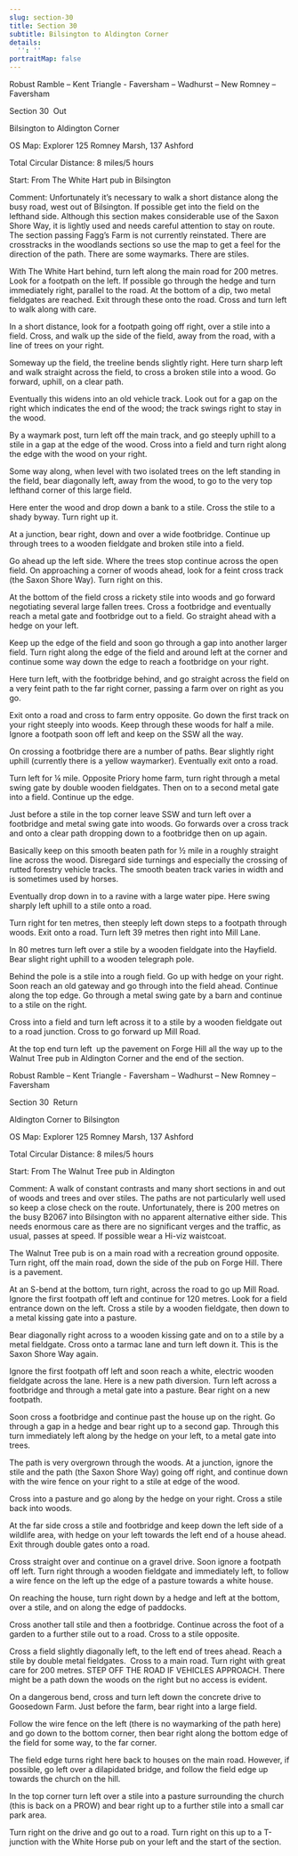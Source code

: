 ```yaml
---
slug: section-30
title: Section 30
subtitle: Bilsington to Aldington Corner
details:
  '': ''
portraitMap: false
---
```

Robust Ramble – Kent Triangle - Faversham – Wadhurst – New Romney – Faversham

Section 30  Out

Bilsington to Aldington Corner

OS Map: Explorer 125 Romney Marsh, 137 Ashford

Total Circular Distance: 8 miles/5 hours

Start: From The White Hart pub in Bilsington

Comment: Unfortunately it’s necessary to walk a short distance along the busy road, west out of Bilsington. If possible get into the field on the lefthand side. Although this section makes considerable use of the Saxon Shore Way, it is lightly used and needs careful attention to stay on route. The section passing Fagg’s Farm is not currently reinstated. There are crosstracks in the woodlands sections so use the map to get a feel for the direction of the path. There are some waymarks. There are stiles.

With The White Hart behind, turn left along the main road for 200 metres. Look for a footpath on the left. If possible go through the hedge and turn immediately right, parallel to the road. At the bottom of a dip, two metal fieldgates are reached. Exit through these onto the road. Cross and turn left to walk along with care.

In a short distance, look for a footpath going off right, over a stile into a field. Cross, and walk up the side of the field, away from the road, with a line of trees on your right.

Someway up the field, the treeline bends slightly right. Here turn sharp left and walk straight across the field, to cross a broken stile into a wood. Go forward, uphill, on a clear path.

Eventually this widens into an old vehicle track. Look out for a gap on the right which indicates the end of the wood; the track swings right to stay in the wood.

By a waymark post, turn left off the main track, and go steeply uphill to a stile in a gap at the edge of the wood. Cross into a field and turn right along the edge with the wood on your right.

Some way along, when level with two isolated trees on the left standing in the field, bear diagonally left, away from the wood, to go to the very top lefthand corner of this large field.

Here enter the wood and drop down a bank to a stile. Cross the stile to a shady byway. Turn right up it.

At a junction, bear right, down and over a wide footbridge. Continue up through trees to a wooden fieldgate and broken stile into a field.

Go ahead up the left side. Where the trees stop continue across the open field. On approaching a corner of woods ahead, look for a feint cross track (the Saxon Shore Way). Turn right on this.

At the bottom of the field cross a rickety stile into woods and go forward negotiating several large fallen trees. Cross a footbridge and eventually reach a metal gate and footbridge out to a field. Go straight ahead with a hedge on your left.

Keep up the edge of the field and soon go through a gap into another larger field. Turn right along the edge of the field and around left at the corner and continue some way down the edge to reach a footbridge on your right.

Here turn left, with the footbridge behind, and go straight across the field on a very feint path to the far right corner, passing a farm over on right as you go.

Exit onto a road and cross to farm entry opposite. Go down the first track on your right steeply into woods. Keep through these woods for half a mile. Ignore a footpath soon off left and keep on the SSW all the way.

On crossing a footbridge there are a number of paths. Bear slightly right uphill (currently there is a yellow waymarker). Eventually exit onto a road.

Turn left for ¼ mile. Opposite Priory home farm, turn right through a metal swing gate by double wooden fieldgates. Then on to a second metal gate into a field. Continue up the edge.

Just before a stile in the top corner leave SSW and turn left over a footbridge and metal swing gate into woods. Go forwards over a cross track and onto a clear path dropping down to a footbridge then on up again.

Basically keep on this smooth beaten path for ½ mile in a roughly straight line across the wood. Disregard side turnings and especially the crossing of rutted forestry vehicle tracks. The smooth beaten track varies in width and is sometimes used by horses.

Eventually drop down in to a ravine with a large water pipe. Here swing sharply left uphill to a stile onto a road.

Turn right for ten metres, then steeply left down steps to a footpath through woods. Exit onto a road. Turn left 39 metres then right into Mill Lane.

In 80 metres turn left over a stile by a wooden fieldgate into the Hayfield. Bear slight right uphill to a wooden telegraph pole.

Behind the pole is a stile into a rough field. Go up with hedge on your right. Soon reach an old gateway and go through into the field ahead. Continue along the top edge. Go through a metal swing gate by a barn and continue to a stile on the right.

Cross into a field and turn left across it to a stile by a wooden fieldgate out to a road junction. Cross to go forward up Mill Road.

At the top end turn left  up the pavement on Forge Hill all the way up to the Walnut Tree pub in Aldington Corner and the end of the section.

Robust Ramble – Kent Triangle - Faversham – Wadhurst – New Romney – Faversham

Section 30  Return

Aldington Corner to Bilsington

OS Map: Explorer 125 Romney Marsh, 137 Ashford

Total Circular Distance: 8 miles/5 hours

Start: From The Walnut Tree pub in Aldington

Comment: A walk of constant contrasts and many short sections in and out of woods and trees and over stiles. The paths are not particularly well used so keep a close check on the route. Unfortunately, there is 200 metres on the busy B2067 into Bilsington with no apparent alternative either side. This needs enormous care as there are no significant verges and the traffic, as usual, passes at speed. If possible wear a Hi-viz waistcoat.

The Walnut Tree pub is on a main road with a recreation ground opposite. Turn right, off the main road, down the side of the pub on Forge Hill. There is a pavement.

At an S-bend at the bottom, turn right, across the road to go up Mill Road. Ignore the first footpath off left and continue for 120 metres. Look for a field entrance down on the left. Cross a stile by a wooden fieldgate, then down to a metal kissing gate into a pasture.

Bear diagonally right across to a wooden kissing gate and on to a stile by a metal fieldgate. Cross onto a tarmac lane and turn left down it. This is the Saxon Shore Way again.

Ignore the first footpath off left and soon reach a white, electric wooden fieldgate across the lane. Here is a new path diversion. Turn left across a footbridge and through a metal gate into a pasture. Bear right on a new footpath.

Soon cross a footbridge and continue past the house up on the right. Go through a gap in a hedge and bear right up to a second gap. Through this turn immediately left along by the hedge on your left, to a metal gate into trees.

The path is very overgrown through the woods. At a junction, ignore the stile and the path (the Saxon Shore Way) going off right, and continue down with the wire fence on your right to a stile at edge of the wood.

Cross into a pasture and go along by the hedge on your right. Cross a stile back into woods.

At the far side cross a stile and footbridge and keep down the left side of a wildlife area, with hedge on your left towards the left end of a house ahead. Exit through double gates onto a road.

Cross straight over and continue on a gravel drive. Soon ignore a footpath off left. Turn right through a wooden fieldgate and immediately left, to follow a wire fence on the left up the edge of a pasture towards a white house.

On reaching the house, turn right down by a hedge and left at the bottom, over a stile, and on along the edge of paddocks.

Cross another tall stile and then a footbridge. Continue across the foot of a garden to a further stile out to a road. Cross to a stile opposite.

Cross a field slightly diagonally left, to the left end of trees ahead. Reach a stile by double metal fieldgates.  Cross to a main road. Turn right with great care for 200 metres. STEP OFF THE ROAD IF VEHICLES APPROACH. There might be a path down the woods on the right but no access is evident.

On a dangerous bend, cross and turn left down the concrete drive to Goosedown Farm. Just before the farm, bear right into a large field.

Follow the wire fence on the left (there is no waymarking of the path here) and go down to the bottom corner, then bear right along the bottom edge of the field for some way, to the far corner.

The field edge turns right here back to houses on the main road. However, if possible, go left over a dilapidated bridge, and follow the field edge up towards the church on the hill.

In the top corner turn left over a stile into a pasture surrounding the church (this is back on a PROW) and bear right up to a further stile into a small car park area.

Turn right on the drive and go out to a road. Turn right on this up to a T-junction with the White Horse pub on your left and the start of the section.
